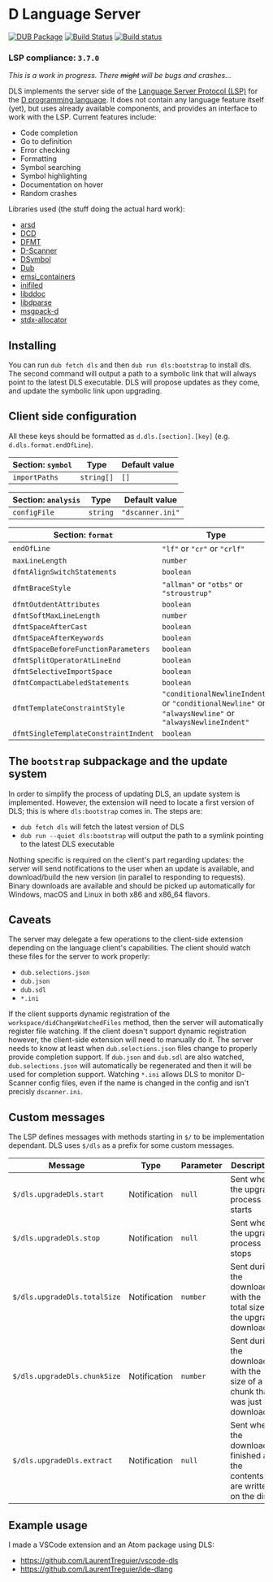 # D Language Server

[![DUB Package](https://img.shields.io/dub/v/dls.svg)](https://code.dlang.org/packages/dls)
[![Build Status](https://travis-ci.org/LaurentTreguier/dls.svg?branch=master)](https://travis-ci.org/LaurentTreguier/dls)
[![Build status](https://ci.appveyor.com/api/projects/status/apmr87v3yvkxb5dm/branch/master?svg=true)](https://ci.appveyor.com/project/LaurentTreguier/dls)

### LSP compliance: `3.7.0`

_This is a work in progress. There ~~might~~ will be bugs and crashes..._

DLS implements the server side of the [Language Server Protocol (LSP)](https://microsoft.github.io/language-server-protocol/) for the [D programming language](https://dlang.org).
It does not contain any language feature itself (yet), but uses already available components, and provides an interface to work with the LSP.
Current features include:
- Code completion
- Go to definition
- Error checking
- Formatting
- Symbol searching
- Symbol highlighting
- Documentation on hover
- Random crashes

Libraries used (the stuff doing the actual hard work):
- [arsd](http://arsd.dub.pm)
- [DCD](http://dcd.dub.pm)
- [DFMT](http://dfmt.dub.pm)
- [D-Scanner](http://dscanner.dub.pm)
- [DSymbol](http://dsymbol.dub.pm)
- [Dub](http://dub.dub.pm)
- [emsi_containers](http://emsi_containers.dub.pm)
- [inifiled](http://inifiled.dub.pm)
- [libddoc](http://libddoc.dub.pm)
- [libdparse](http://libdparse.dub.pm)
- [msgpack-d](http://msgpack-d.dub.pm)
- [stdx-allocator](http://stdx-allocator.dub.pm)

## Installing
You can run `dub fetch dls` and then `dub run dls:bootstrap` to install dls.
The second command will output a path to a symbolic link that will always point to the latest DLS executable.
DLS will propose updates as they come, and update the symbolic link upon upgrading.

## Client side configuration

All these keys should be formatted as `d.dls.[section].[key]` (e.g. `d.dls.format.endOfLine`).

|Section: `symbol`|Type      |Default value|
|-----------------|----------|-------------|
|`importPaths`    |`string[]`|`[]`         |

|Section: `analysis`|Type    |Default value   |
|-------------------|--------|----------------|
|`configFile`       |`string`|`"dscanner.ini"`|

|Section: `format`                   |Type                                    |Default value|
|------------------------------------|----------------------------------------|-------------|
|`endOfLine`                         |`"lf"` or `"cr"` or `"crlf"`            |`"lf"`       |
|`maxLineLength`                     |`number`                                |`120`        |
|`dfmtAlignSwitchStatements`         |`boolean`                               |`true`       |
|`dfmtBraceStyle`                    |`"allman"` or `"otbs"` or `"stroustrup"`|`"allman"`   |
|`dfmtOutdentAttributes`             |`boolean`                               |`true`       |
|`dfmtSoftMaxLineLength`             |`number`                                |`80`         |
|`dfmtSpaceAfterCast`                |`boolean`                               |`true`       |
|`dfmtSpaceAfterKeywords`            |`boolean`                               |`true`       |
|`dfmtSpaceBeforeFunctionParameters` |`boolean`                               |`false`      |
|`dfmtSplitOperatorAtLineEnd`        |`boolean`                               |`false`      |
|`dfmtSelectiveImportSpace`          |`boolean`                               |`true`       |
|`dfmtCompactLabeledStatements`      |`boolean`                               |`true`       |
|`dfmtTemplateConstraintStyle`       |`"conditionalNewlineIndent"` or `"conditionalNewline"` or `"alwaysNewline"` or `"alwaysNewlineIndent"`|`"conditionalNewlineIndent"`|
|`dfmtSingleTemplateConstraintIndent`|`boolean`                               |`false`      |

## The `bootstrap` subpackage and the update system

In order to simplify the process of updating DLS, an update system is implemented.
However, the extension will need to locate a first version of DLS; this is where `dls:bootstrap` comes in.
The steps are:
- `dub fetch dls` will fetch the latest version of DLS
- `dub run --quiet dls:bootstrap` will output the path to a symlink pointing to the latest DLS executable

Nothing specific is required on the client's part regarding updates: the server will send notifications to the user when an update is available, and download/build the new version (in parallel to responding to requests).
Binary downloads are available and should be picked up automatically for Windows, macOS and Linux in both x86 and x86_64 flavors.

## Caveats

The server may delegate a few operations to the client-side extension depending on the language client's capabilities.
The client should watch these files for the server to work properly:
- `dub.selections.json`
- `dub.json`
- `dub.sdl`
- `*.ini`

If the client supports dynamic registration of the `workspace/didChangeWatchedFiles` method, then the server will automatically register file watching.
If the client doesn't support dynamic registration however, the client-side extension will need to manually do it.
The server needs to know at least when `dub.selections.json` files change to properly provide completion support.
If `dub.json` and `dub.sdl` are also watched, `dub.selections.json` will automatically be regenerated and then it will be used for completion support.
Watching `*.ini` allows DLS to monitor D-Scanner config files, even if the name is changed in the config and isn't precisly `dscanner.ini`.

## Custom messages
The LSP defines messages with methods starting in `$/` to be implementation dependant.
DLS uses `$/dls` as a prefix for some custom messages.

|Message                     |Type        |Parameter|Description                                                                |
|----------------------------|------------|---------|---------------------------------------------------------------------------|
|`$/dls.upgradeDls.start`    |Notification|`null`   |Sent when the upgrade process starts                                       |
|`$/dls.upgradeDls.stop`     |Notification|`null`   |Sent when the upgrade process stops                                        |
|`$/dls.upgradeDls.totalSize`|Notification|`number` |Sent during the download, with the total size of the upgrade download      |
|`$/dls.upgradeDls.chunkSize`|Notification|`number` |Sent during the download, with the size of a chunk that was just downloaded|
|`$/dls.upgradeDls.extract`  |Notification|`null`   |Sent when the download is finished and the contents are written on the disk|

## Example usage

I made a VSCode extension and an Atom package using DLS:
- https://github.com/LaurentTreguier/vscode-dls
- https://github.com/LaurentTreguier/ide-dlang
